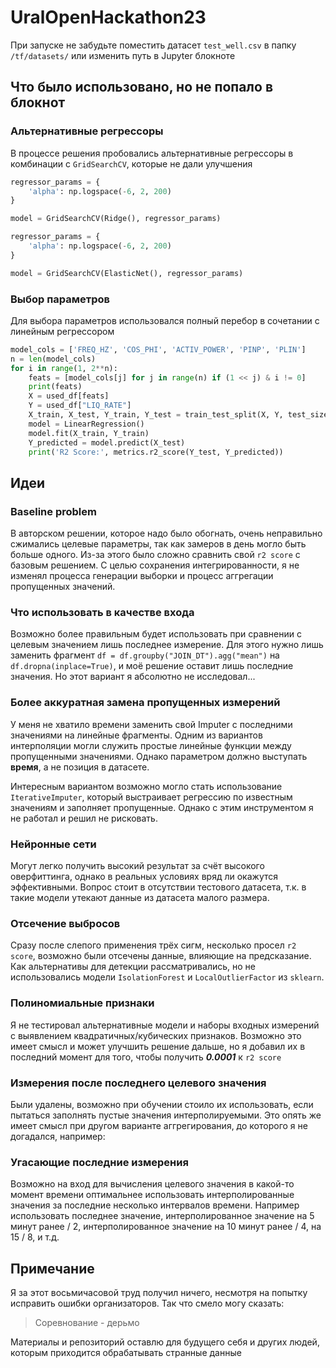 # UralOpenHackathon23

При запуске не забудьте поместить датасет `test_well.csv` в папку `/tf/datasets/` или изменить путь в Jupyter блокноте

## Что было использовано, но не попало в блокнот

### Альтернативные регрессоры
В процессе решения пробовались альтернативные регрессоры в комбинации с `GridSearchCV`, которые не дали улучшения

```python
regressor_params = {
    'alpha': np.logspace(-6, 2, 200)
}

model = GridSearchCV(Ridge(), regressor_params)
```

```python
regressor_params = {
    'alpha': np.logspace(-6, 2, 200)
}

model = GridSearchCV(ElasticNet(), regressor_params)
```

### Выбор параметров
Для выбора параметров использовался полный перебор в сочетании с линейным регрессором

```python
model_cols = ['FREQ_HZ', 'COS_PHI', 'ACTIV_POWER', 'PINP', 'PLIN']
n = len(model_cols)
for i in range(1, 2**n):
    feats = [model_cols[j] for j in range(n) if (1 << j) & i != 0]
    print(feats)
    X = used_df[feats]
    Y = used_df["LIQ_RATE"]
    X_train, X_test, Y_train, Y_test = train_test_split(X, Y, test_size=0.33, random_state=42)
    model = LinearRegression()
    model.fit(X_train, Y_train)
    Y_predicted = model.predict(X_test)
    print('R2 Score:', metrics.r2_score(Y_test, Y_predicted))
```

## Идеи

### Baseline problem
В авторском решении, которое надо было обогнать, очень неправильно сжимались целевые параметры, так как замеров в день могло быть больше одного.
Из-за этого было сложно сравнить свой `r2 score` с базовым решением.
С целью сохранения интегрированности, я не изменял процесса генерации выборки и процесс аггрегации пропущенных значений.

### Что использовать в качестве входа
Возможно более правильным будет использовать при сравнении с целевым значением лишь последнее измерение.
Для этого нужно лишь заменить фрагмент `df = df.groupby("JOIN_DT").agg("mean")` на `df.dropna(inplace=True)`, и моё решение оставит лишь последние значения.
Но этот вариант я абсолютно не исследовал...

### Более аккуратная замена пропущенных измерений
У меня не хватило времени заменить свой Imputer с последними значениями на линейные фрагменты.
Одним из вариантов интерполяции могли служить простые линейные функции между пропущенными значениями.
Однако параметром должно выступать __время__, а не позиция в датасете.

Интересным вариантом возможно могло стать использование `IterativeImputer`, который выстраивает регрессию по известным значениям и заполняет пропущенные.
Однако с этим инструментом я не работал и решил не рисковать.

### Нейронные сети
Могут легко получить высокий результат за счёт высокого оверфиттинга, однако в реальных условиях вряд ли окажутся эффективными.
Вопрос стоит в отсутствии тестового датасета, т.к. в такие модели утекают данные из датасета малого размера.

### Отсечение выбросов
Сразу после слепого применения трёх сигм, несколько просел `r2 score`, возможно были отсечены данные, влияющие на предсказание.
Как альтернативы для детекции рассматривались, но не использовались модели `IsolationForest` и `LocalOutlierFactor` из `sklearn`.

### Полиномиальные признаки
Я не тестировал альтернативные модели и наборы входных измерений с выявлением квадратичных/кубических признаков.
Возможно это имеет смысл и может улучшить решение дальше, но я добавил их в последний момент для того, чтобы получить ___0.0001___ к `r2 score`

### Измерения после последнего целевого значения
Были удалены, возможно при обучении стоило их использовать, если пытаться заполнять пустые значения интерполируемыми.
Это опять же имеет смысл при другом варианте аггрегирования, до которого я не догадался, например:

### Угасающие последние измерения
Возможно на вход для вычисления целевого значения в какой-то момент времени оптимальнее использовать интерполированные значения за последние несколько интервалов времени.
Например использовать последнее значение, интерполированное значение на 5 минут ранее / 2, интерполированное значение на 10 минут ранее / 4, на 15 / 8, и т.д.

## Примечание
Я за этот восьмичасовой труд получил ничего, несмотря на попытку исправить ошибки организаторов.
Так что смело могу сказать:
> Соревнование - дерьмо

Материалы и репозиторий оставлю для будущего себя и других людей, которым приходится обрабатывать странные данные
